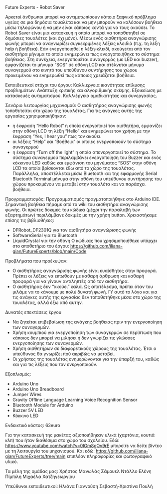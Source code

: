 Future Experts - 
Robot Saver

Αρκετοί άνθρωποι μπορεί να αντιμετωπίσουν κάποιο ξαφνικό πρόβλημα υγείας σε μια δημόσια τουαλέτα και να μην μπορούν να καλέσουν βοήθεια μέσω τηλεφώνου ή να μην είναι κάποιος κοντά για να τους ακούσει. 
Το Robot Saver είναι μια κατασκευή η οποία μπορεί να τοποθετηθεί σε δημόσιες τουαλέτες (και όχι μόνο). Μέσω ενός αισθητήρα αναγνώρισης φωνής μπορεί να αναγνωρίζει συγκεκριμένες λέξεις κλειδιά (π.χ. τη λέξη help ή βοήθεια). Εάν ενεργοποιηθεί η λέξη-κλειδί, ακούγεται από τον αισθητήρα μήνυμα το οποίο ενημερώνει πως ενεργοποιήθηκε το σύστημα βοήθειας. Στη συνέχεια, ενεργοποιείται συναγερμός (με LED και buzzer), εμφανίζεται το μήνυμα “SOS” σε οθόνη LCD και στέλνεται μήνυμα συναγερμού στο κινητό του υπεύθυνου συντήρησης του χώρου προκειμένου να ενημερωθεί πως κάποιος χρειάζεται βοήθεια.

Εκπαιδευτικοί στόχοι του έργου:
    Καλλιέργεια ικανότητας επίλυσης προβλημάτων.
    Ανάπτυξη κριτικής και αλγοριθμικής σκέψης.
    Εξοικείωση με κατασκευές αυτοματισμού.
    Καλλιέργεια ομαδικότητας και συνεργασίας.

Σενάριο λειτουργίας μηχανισμού:
Ο αισθητήρας αναγνώρισης φωνής τοποθετείται στο χώρο της τουαλέτας. Για τις ανάγκες αυτής της εργασίας χρησιμοποιήθηκαν: 
-	η έκφραση “Hello Robot“ η οποία ενεργοποιεί τον αισθητήρα, εμφανίζει στην οθόνη LCD τη λέξη “Hello” και ενημερώνει τον χρήση με την έκφραση “Yes, I hear you” πως τον ακούει.
-	οι λέξεις “Help” και “Βοήθεια“ οι οποίες ενεργοποιούν το σύστημα συναγερμού 
-	η έκφραση “Turn off the light” η οποία απενεργοποιεί το σύστημα.
Το σύστημα συναγερμού περιλαμβάνει ενεργοποίηση του Buzzer και ενός κόκκινου LED καθώς και εμφάνιση του μηνύματος “SOS” στην οθόνη LCD τα οποία βρίσκονται έξω από το χώρο της τουαλέτας.
Παράλληλα, αποστέλλεται μέσω Bluetooth και της εφαρμογής Serial Bluetooth Terminal μήνυμα στην οθόνη του υπεύθυνου συντήρησης του χώρου προκειμένου να μεταβεί στην τουαλέτα και να παράσχει βοήθεια.

Προγραμματισμός:
Προγραμματισμός πραγματοποιήθηκε στο Arduino ΙDE. Σημαντική βοήθεια πήραμε από το wiki του αισθητήρα αναγνώρισης φωνής.
Οι πρώτες δοκιμές του κώδικα (μέχρι την παραλαβή των εξαρτημάτων) περιλάμβανε δοκιμές με την χρήση button.
Χρειαστήκαμε επίσης τις βιβλιοθήκες:
-	DFRobot_DF2301Q για τον αισθητήρα αναγνώρισης φωνής
-	SoftwareSerial για το Bluetooth
-	LiquidCrystal για την οθόνη
Ο κώδικας που χρησιμοποιήθηκε υπάρχει στο αποθετήριο του έργου: https://github.com/iliana-gian/FutureExperts/blob/main/Code 

Προβλήματα που προέκυψαν:
- Ο αισθητήρας αναγνώρισης φωνής είναι ευαίσθητος στην προφορά. Πρέπει οι λέξεις να ειπωθούν με καθαρή άρθρωση και καθαρή προφορά για να γίνουν αντιληπτές από τον αισθητήρα.
- Ο αισθητήρας δεν “ακούει” καλά. Ως αποτέλεσμα, πρέπει όταν του μιλάμε να το κάνουμε με πολύ δυνατή φωνή. Γι’ αυτό το λόγο και για τις ανάγκες αυτής της εργασίας δεν τοποθετήθηκε μέσα στο χώρο της τουαλέτας, αλλά έξω από αυτήν.

Δυνατές επεκτάσεις έργου
- Να ζητείται επιβεβαίωση της ανάγκης βοήθειας πριν την ενεργοποίηση των συναγερμών.
- Χρήση κουμπιού για ενεργοποίηση των συναγερμών σε περίπτωση που κάποιος δεν μπορεί να μιλήσει ή δεν γνωρίζει τις γλώσσες ενεργοποίησης των συναγερμών.
- Χρήση αισθητήρων σε διαφορετικούς χώρους της τουαλέτας. Έτσι ο υπεύθυνος θα γνωρίζει πού ακριβώς να μεταβεί.
- Οι χρήστες της τουαλέτας ενημερώνονται για την ύπαρξή του, καθώς και για τις λέξεις που τον ενεργοποιούν.

Εξοπλισμός: 
- Arduino Uno
- Arduino Uno Breadboard 
- Jumper Wires 
- Gravity Offline Language Learning Voice Recognition Sensor 
- Bluetooth Module for Arduino 
- Buzzer 5V LED
- Κόκκινο LED

Ενδεικτικό κόστος: 63euro

Για την κατασκευή της μακέτας αξιοποιήθηκαν υλικά (χαρτόνια, κουτιά κλπ) που ήταν διαθέσιμα στο χώρο του σχολείου.
Εδώ: https://www.youtube.com/watch?v=0IGm8gOv9rE  μπορείτε να δείτε βίντεο με τη λειτουργία του μηχανισμού.
Και εδώ: https://github.com/iliana-gian/FutureExperts/tree/main επιπλέον πληροφορίες και φωτογραφικό υλικό.

Τα μέλη της ομάδας μας:
Χρήστος Μανωλάς
Σάμουελ Ντάλλο
Ελένη Πίμπιλη
Μιχαέλα Χατζηγεωργίου

Υπεύθυνοι εκπαιδευτικοί:
Ηλιάνα Γιαννούση
Σεβαστή-Χριστίνα Πουλή
